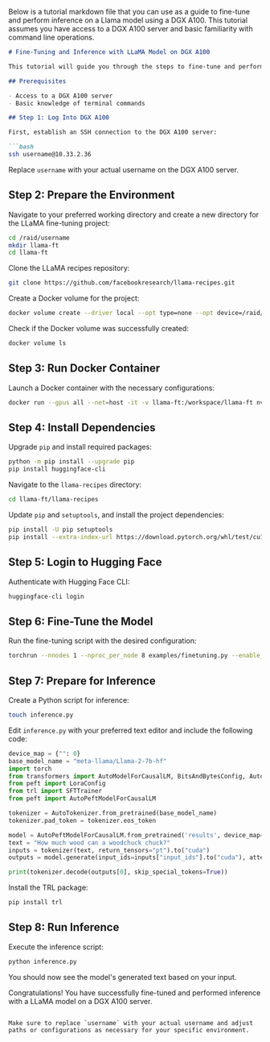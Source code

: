 Below is a tutorial markdown file that you can use as a guide to fine-tune and perform inference on a Llama model using a DGX A100. This tutorial assumes you have access to a DGX A100 server and basic familiarity with command line operations.

```markdown
# Fine-Tuning and Inference with LLaMA Model on DGX A100

This tutorial will guide you through the steps to fine-tune and perform inference with the LLaMA model on a DGX A100 server.

## Prerequisites

- Access to a DGX A100 server
- Basic knowledge of terminal commands

## Step 1: Log Into DGX A100

First, establish an SSH connection to the DGX A100 server:

```bash
ssh username@10.33.2.36
```

Replace `username` with your actual username on the DGX A100 server.

## Step 2: Prepare the Environment

Navigate to your preferred working directory and create a new directory for the LLaMA fine-tuning project:

```bash
cd /raid/username
mkdir llama-ft
cd llama-ft
```

Clone the LLaMA recipes repository:

```bash
git clone https://github.com/facebookresearch/llama-recipes.git
```

Create a Docker volume for the project:

```bash
docker volume create --driver local --opt type=none --opt device=/raid/username/llama-ft --opt o=bind llama-ft
```

Check if the Docker volume was successfully created:

```bash
docker volume ls
```

## Step 3: Run Docker Container

Launch a Docker container with the necessary configurations:

```bash
docker run --gpus all --net=host -it -v llama-ft:/workspace/llama-ft nvcr.io/nvidia/pytorch:23.12-py3
```

## Step 4: Install Dependencies

Upgrade `pip` and install required packages:

```bash
python -m pip install --upgrade pip
pip install huggingface-cli
```

Navigate to the `llama-recipes` directory:

```bash
cd llama-ft/llama-recipes
```

Update `pip` and `setuptools`, and install the project dependencies:

```bash
pip install -U pip setuptools
pip install --extra-index-url https://download.pytorch.org/whl/test/cu118 -e .
```

## Step 5: Login to Hugging Face

Authenticate with Hugging Face CLI:

```bash
huggingface-cli login
```

## Step 6: Fine-Tune the Model

Run the fine-tuning script with the desired configuration:

```bash
torchrun --nnodes 1 --nproc_per_node 8 examples/finetuning.py --enable_fsdp --use_peft --peft_method lora --model_name meta-llama/Llama-2-7b-hf --fsdp_config.pure_bf16 --output_dir results
```

## Step 7: Prepare for Inference

Create a Python script for inference:

```bash
touch inference.py
```

Edit `inference.py` with your preferred text editor and include the following code:

```python
device_map = {"": 0}
base_model_name = "meta-llama/Llama-2-7b-hf"
import torch
from transformers import AutoModelForCausalLM, BitsAndBytesConfig, AutoTokenizer, TrainingArguments
from peft import LoraConfig
from trl import SFTTrainer
from peft import AutoPeftModelForCausalLM

tokenizer = AutoTokenizer.from_pretrained(base_model_name)
tokenizer.pad_token = tokenizer.eos_token

model = AutoPeftModelForCausalLM.from_pretrained('results', device_map=device_map, torch_dtype=torch.bfloat16)
text = "How much wood can a woodchuck chuck?"
inputs = tokenizer(text, return_tensors="pt").to("cuda")
outputs = model.generate(input_ids=inputs["input_ids"].to("cuda"), attention_mask=inputs["attention_mask"], max_new_tokens=50, pad_token_id=tokenizer.eos_token_id)

print(tokenizer.decode(outputs[0], skip_special_tokens=True))
```

Install the TRL package:

```bash
pip install trl
```

## Step 8: Run Inference

Execute the inference script:

```bash
python inference.py
```

You should now see the model's generated text based on your input.

Congratulations! You have successfully fine-tuned and performed inference with a LLaMA model on a DGX A100 server.
```

Make sure to replace `username` with your actual username and adjust paths or configurations as necessary for your specific environment.
